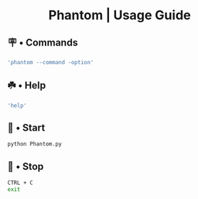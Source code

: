 # <p align='center'>Phantom | Usage Guide</p>

## 🪧 • Commands
``` bash
'phantom --command -option'
```

## ☘️ • Help
``` bash
'help'
```

## 🎯 • Start
``` bash
python Phantom.py
```

## 🎯 • Stop
``` bash
CTRL + C
exit
```
